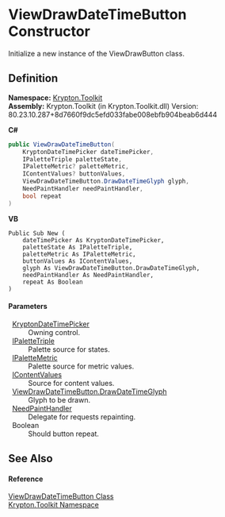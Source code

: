 # ViewDrawDateTimeButton Constructor


Initialize a new instance of the ViewDrawButton class.



## Definition
**Namespace:** <a href="79d2eac2-21f4-54ff-7552-b20c33c30600.md">Krypton.Toolkit</a>  
**Assembly:** Krypton.Toolkit (in Krypton.Toolkit.dll) Version: 80.23.10.287+8d7660f9dc5efd033fabe008ebfb904beab6d444

**C#**
``` C#
public ViewDrawDateTimeButton(
	KryptonDateTimePicker dateTimePicker,
	IPaletteTriple paletteState,
	IPaletteMetric? paletteMetric,
	IContentValues? buttonValues,
	ViewDrawDateTimeButton.DrawDateTimeGlyph glyph,
	NeedPaintHandler needPaintHandler,
	bool repeat
)
```
**VB**
``` VB
Public Sub New ( 
	dateTimePicker As KryptonDateTimePicker,
	paletteState As IPaletteTriple,
	paletteMetric As IPaletteMetric,
	buttonValues As IContentValues,
	glyph As ViewDrawDateTimeButton.DrawDateTimeGlyph,
	needPaintHandler As NeedPaintHandler,
	repeat As Boolean
)
```



#### Parameters
<dl><dt>  <a href="d5f4ef00-45c7-03b8-460f-4b57e8740f0e.md">KryptonDateTimePicker</a></dt><dd>Owning control.</dd><dt>  <a href="6e0b2125-ea47-b68f-46f9-5c79c12d3589.md">IPaletteTriple</a></dt><dd>Palette source for states.</dd><dt>  <a href="24be40a1-a3fd-2c4b-ff96-f9b04b615193.md">IPaletteMetric</a></dt><dd>Palette source for metric values.</dd><dt>  <a href="a3b0103b-df64-4b03-a61f-11688b6e75bf.md">IContentValues</a></dt><dd>Source for content values.</dd><dt>  <a href="852dcd40-ba56-e3e7-fce2-ebb9ecb4a146.md">ViewDrawDateTimeButton.DrawDateTimeGlyph</a></dt><dd>Glyph to be drawn.</dd><dt>  <a href="33f685bd-f838-7c82-3e84-2827dccd141e.md">NeedPaintHandler</a></dt><dd>Delegate for requests repainting.</dd><dt>  Boolean</dt><dd>Should button repeat.</dd></dl>

## See Also


#### Reference
<a href="cf897489-1127-daf8-6410-535c53372811.md">ViewDrawDateTimeButton Class</a>  
<a href="79d2eac2-21f4-54ff-7552-b20c33c30600.md">Krypton.Toolkit Namespace</a>  
